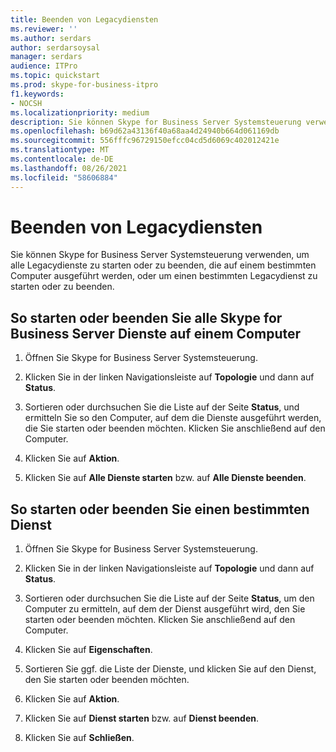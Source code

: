 ```yaml
---
title: Beenden von Legacydiensten
ms.reviewer: ''
ms.author: serdars
author: serdarsoysal
manager: serdars
audience: ITPro
ms.topic: quickstart
ms.prod: skype-for-business-itpro
f1.keywords:
- NOCSH
ms.localizationpriority: medium
description: Sie können Skype for Business Server Systemsteuerung verwenden, um alle Legacydienste zu starten oder zu beenden, die auf einem bestimmten Computer ausgeführt werden, oder um einen bestimmten Legacydienst zu starten oder zu beenden.
ms.openlocfilehash: b69d62a43136f40a68aa4d24940b664d061169db
ms.sourcegitcommit: 556fffc96729150efcc04cd5d6069c402012421e
ms.translationtype: MT
ms.contentlocale: de-DE
ms.lasthandoff: 08/26/2021
ms.locfileid: "58606884"
---
```

# <a name="stop-legacy-services"></a>Beenden von Legacydiensten

Sie können Skype for Business Server Systemsteuerung verwenden, um alle Legacydienste zu starten oder zu beenden, die auf einem bestimmten Computer ausgeführt werden, oder um einen bestimmten Legacydienst zu starten oder zu beenden.
  
## <a name="to-start-or-stop-all-skype-for-business-server-services-on-a-computer"></a>So starten oder beenden Sie alle Skype for Business Server Dienste auf einem Computer

1. Öffnen Sie Skype for Business Server Systemsteuerung.
    
2. Klicken Sie in der linken Navigationsleiste auf **Topologie** und dann auf **Status**.
    
3. Sortieren oder durchsuchen Sie die Liste auf der Seite **Status**, und ermitteln Sie so den Computer, auf dem die Dienste ausgeführt werden, die Sie starten oder beenden möchten. Klicken Sie anschließend auf den Computer. 
    
4. Klicken Sie auf **Aktion**.
    
5. Klicken Sie auf **Alle Dienste starten** bzw. auf **Alle Dienste beenden**.
    
## <a name="to-start-or-stop-a-specific-service"></a>So starten oder beenden Sie einen bestimmten Dienst

1. Öffnen Sie Skype for Business Server Systemsteuerung.
    
2. Klicken Sie in der linken Navigationsleiste auf **Topologie** und dann auf **Status**.
    
3. Sortieren oder durchsuchen Sie die Liste auf der Seite **Status**, um den Computer zu ermitteln, auf dem der Dienst ausgeführt wird, den Sie starten oder beenden möchten. Klicken Sie anschließend auf den Computer. 
    
4. Klicken Sie auf **Eigenschaften**.
    
5. Sortieren Sie ggf. die Liste der Dienste, und klicken Sie auf den Dienst, den Sie starten oder beenden möchten.
    
6. Klicken Sie auf **Aktion**.
    
7. Klicken Sie auf **Dienst starten** bzw. auf **Dienst beenden**.
    
8. Klicken Sie auf **Schließen**.
    


